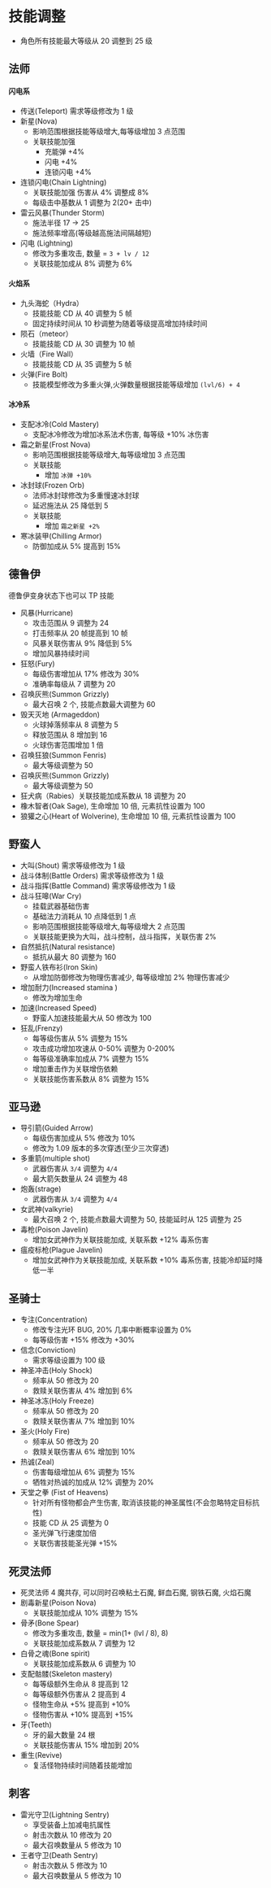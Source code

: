 # 技能调整

- 角色所有技能最大等级从 20 调整到 25 级

## 法师

#### 闪电系

- 传送(Teleport) 需求等级修改为 1 级
- 新星(Nova)
  - 影响范围根据技能等级增大,每等级增加 3 点范围
  - 关联技能加强
    - 充能弹 +4%
    - 闪电 +4%
    - 连锁闪电 +4%
- 连锁闪电(Chain Lightning)
  - 关联技能加强 伤害从 4% 调整成 8%
  - 每级击中基数从 1 调整为 2(20+ 击中)
- 雷云风暴(Thunder Storm)
  - 施法半径 17 -> 25
  - 施法频率增高(等级越高施法间隔越短)
- 闪电 (Lightning)
  - 修改为多重攻击, 数量 = `3 + lv / 12`
  - 关联技能加成从 8% 调整为 6%

#### 火焰系

- 九头海蛇（Hydra）
  - 技能技能 CD 从 40 调整为 5 帧
  - 固定持续时间从 10 秒调整为随着等级提高增加持续时间
- 陨石（meteor）
  - 技能技能 CD 从 30 调整为 10 帧
- 火墙（Fire Wall）
  - 技能技能 CD 从 35 调整为 5 帧
- 火弹(Fire Bolt)
  - 技能模型修改为多重火弹,火弹数量根据技能等级增加 `(lvl/6) + 4`

#### 冰冷系

- 支配冰冷(Cold Mastery)
  - 支配冰冷修改为增加冰系法术伤害, 每等级 +10% 冰伤害
- 霜之新星(Frost Nova)
  - 影响范围根据技能等级增大,每等级增加 3 点范围
  - 关联技能
    - 增加 `冰弹 +10%`
- 冰封球(Frozen Orb)
  - 法师冰封球修改为多重慢速冰封球
  - 延迟施法从 25 降低到 5
  - 关联技能
    - 增加 `霜之新星 +2%`
- 寒冰装甲(Chilling Armor)
  - 防御加成从 5% 提高到 15%

## 德鲁伊

德鲁伊变身状态下也可以 TP 技能

- 风暴(Hurricane)
  - 攻击范围从 9 调整为 24
  - 打击频率从 20 帧提高到 10 帧
  - 风暴关联伤害从 9% 降低到 5%
  - 增加风暴持续时间
- 狂怒(Fury)
  - 每级伤害增加从 17% 修改为 30%
  - 准确率每级从 7 调整为 20
- 召唤灰熊(Summon Grizzly)
  - 最大召唤 2 个, 技能点数最大调整为 60
- 毁天灭地 (Armageddon)
  - 火球掉落频率从 8 调整为 5
  - 释放范围从 8 增加到 16
  - 火球伤害范围增加 1 倍
- 召唤狂狼(Summon Fenris)
  - 最大等级调整为 50
- 召唤灰熊(Summon Grizzly)
  - 最大等级调整为 50
- 狂犬病（Rabies）关联技能加成系数从 18 调整为 20
- 橡木智者(Oak Sage), 生命增加 10 倍, 元素抗性设置为 100
- 狼獾之心(Heart of Wolverine), 生命增加 10 倍, 元素抗性设置为 100

## 野蛮人

- 大叫(Shout) 需求等级修改为 1 级
- 战斗体制(Battle Orders) 需求等级修改为 1 级
- 战斗指挥(Battle Command) 需求等级修改为 1 级
- 战斗狂嗥(War Cry)
  - 挂载武器基础伤害
  - 基础法力消耗从 10 点降低到 1 点
  - 影响范围根据技能等级增大,每等级增大 2 点范围
  - 关联技能更换为大叫，战斗控制，战斗指挥，关联伤害 2%
- 自然抵抗(Natural resistance)
  - 抵抗从最大 80 调整为 160
- 野蛮人铁布衫(Iron Skin)
  - 从增加防御修改为物理伤害减少, 每等级增加 2% 物理伤害减少
- 增加耐力(Increased stamina )
  - 修改为增加生命
- 加速(Increased Speed)
  - 野蛮人加速技能最大从 50 修改为 100
- 狂乱(Frenzy)
  - 每等级伤害从 5% 调整为 15%
  - 攻击成功增加攻速从 0-50% 调整为 0-200%
  - 每等级准确率加成从 7% 调整为 15%
  - 增加重击作为关联增伤依赖
  - 关联技能伤害系数从 8% 调整为 15%

## 亚马逊

- 导引箭(Guided Arrow)
  - 每级伤害加成从 5% 修改为 10%
  - 修改为 1.09 版本的多次穿透(至少三次穿透)
- 多重箭(multiple shot)
  - 武器伤害从 `3/4` 调整为 `4/4`
  - 最大箭矢数量从 24 调整为 48
- 炮轰(strage)
  - 武器伤害从 `3/4` 调整为 `4/4`
- 女武神(valkyrie)
  - 最大召唤 2 个, 技能点数最大调整为 50, 技能延时从 125 调整为 25
- 毒枪(Poison Javelin)
  - 增加女武神作为关联技能加成, 关联系数 +12% 毒系伤害
- 瘟疫标枪(Plague Javelin)
  - 增加女武神作为关联技能加成, 关联系数 +10% 毒系伤害, 技能冷却延时降低一半

## 圣骑士

- 专注(Concentration)
  - 修改专注光环 BUG, 20% 几率中断概率设置为 0%
  - 每等级伤害 +15% 修改为 +30%
- 信念(Conviction)
  - 需求等级设置为 100 级
- 神圣冲击(Holy Shock)
  - 频率从 50 修改为 20
  - 救赎关联伤害从 4% 增加到 6%
- 神圣冰冻(Holy Freeze)
  - 频率从 50 修改为 20
  - 救赎关联伤害从 7% 增加到 10%
- 圣火(Holy Fire)
  - 频率从 50 修改为 20
  - 救赎关联伤害从 6% 增加到 10%
- 热诚(Zeal)
  - 伤害每级增加从 6% 调整为 15%
  - 牺牲对热诚的加成从 12% 调整为 20%
- 天堂之拳 (Fist of Heavens)
  - 针对所有怪物都会产生伤害, 取消该技能的神圣属性(不会忽略特定目标抗性)
  - 技能 CD 从 25 调整为 0
  - 圣光弹飞行速度加倍
  - 关联伤害技能圣光弹 +15%

## 死灵法师

- 死灵法师 4 魔共存, 可以同时召唤粘土石魔, 鲜血石魔, 钢铁石魔, 火焰石魔
- 剧毒新星(Poison Nova)
  - 关联技能加成从 10% 调整为 15%
- 骨矛(Bone Spear)
  - 修改为多重攻击, 数量 = min(1+ (lvl / 8), 8)
  - 关联技能加成系数从 7 调整为 12
- 白骨之魂(Bone spirit)
  - 关联技能加成系数从 6 调整为 10
- 支配骷髅(Skeleton mastery)
  - 每等级额外生命从 8 提高到 12
  - 每等级额外伤害从 2 提高到 4
  - 怪物生命从 +5% 提高到 +10%
  - 怪物伤害从 +10% 提高到 +15%
- 牙(Teeth)
  - 牙的最大数量 24 根
  - 关联技能伤害从 15% 增加到 20%
- 重生(Revive)
  - 复活怪物持续时间随着技能增加

## 刺客

- 雷光守卫(Lightning Sentry)
  - 享受装备上加减电抗属性
  - 射击次数从 10 修改为 20
  - 最大召唤数量从 5 修改为 10
- 王者守卫(Death Sentry)
  - 射击次数从 5 修改为 10
  - 最大召唤数量从 5 修改为 10
